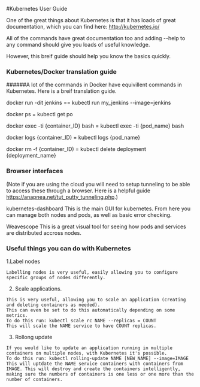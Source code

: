 #Kubernetes User Guide

One of the great things about Kubernetes is that it has loads of great documentation, which you can find here:
http://kubernetes.io/

All of the commands have great documentation too and adding --help to any command should give you loads of useful knowledge.

However, this breif guide should help you know the basics quickly.

### Kubernetes/Docker translation guide
######A lot of the commands in Docker have equivillent commands in Kubernetes. Here is a breif translation guide.


docker run -dit jenkins   ==    kubectl run my_jenkins --image=jenkins
  
docker ps   =   kubectl get po

docker exec -ti {container_ID} bash    =   kubectl exec -ti {pod_name} bash

docker logs {container_ID)    =     kubectl logs {pod_name}

docker rm -f {container_ID)   =   kubectl delete deployment {deployment_name}

### Browser interfaces
(Note if you are using the cloud you will need to setup tunneling to be able to access these through a browser.
Here is a helpful guide https://anapnea.net/tut_putty_tunneling.php.)


kubernetes-dashboard
This is the main GUI for kubernetes. From here you can manage both nodes and pods, as well as basic error checking.

Weavescope
This is a great visual tool for seeing how pods and services are distributed accross nodes.

### Useful things you can do with Kubernetes

  1.Label nodes
  
    Labelling nodes is very useful, easily allowing you to configure specific groups of nodes differently.
  
  2. Scale applications.
    
    This is very useful, allowing you to scale an application (creating and deleting containers as needed). 
    This can even be set to do this automatically depending on some metrics.
    To do this run: kubectl scale rc NAME --replicas = COUNT
    This will scale the NAME service to have COUNT replicas.
    
  3. Rollong update
  
    If you would like to update an application running in multiple containers on multiple nodes, with Kubernetes it's possible.
    To do this run: kubectl rolling-update NAME [NEW_NAME] --image=IMAGE
    This will uptdate the NAME service containers with containers from IMAGE. This will destroy and create the containers intelligently, making sure the numbers of containers is one less or one more than the number of containers.


